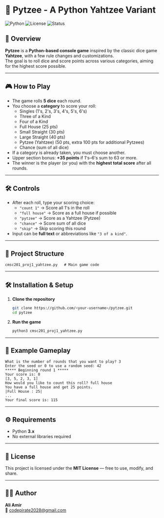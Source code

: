 # 🎲 Pytzee - A Python Yahtzee Variant

![Python](https://img.shields.io/badge/Python-3.x-blue.svg)
![License](https://img.shields.io/badge/License-MIT-green.svg)
![Status](https://img.shields.io/badge/Status-Completed-brightgreen.svg)

## 📌 Overview
**Pytzee** is a **Python-based console game** inspired by the classic dice game **Yahtzee**, with a few rule changes and customizations.  
The goal is to roll dice and score points across various categories, aiming for the highest score possible.

---

## 🎮 How to Play
- The game rolls **5 dice** each round.
- You choose a **category** to score your roll:
  - Singles (1's, 2's, 3's, 4's, 5's, 6's)
  - Three of a Kind
  - Four of a Kind
  - Full House (25 pts)
  - Small Straight (30 pts)
  - Large Straight (40 pts)
  - Pytzee (Yahtzee) (50 pts, extra 100 pts for additional Pytzees)
  - Chance (sum of all dice)
- If a category is already taken, you must choose another.
- Upper section bonus: **+35 points** if 1's–6's sum to 63 or more.
- The winner is the player (or you) with the **highest total score** after all rounds.

---

## 🛠️ Controls
- After each roll, type your scoring choice:
  - `"count 1"` → Score all 1's in the roll
  - `"full house"` → Score as a full house if possible
  - `"pytzee"` → Score as a Yahtzee (Pytzee)
  - `"chance"` → Score sum of all dice
  - `"skip"` → Skip scoring this round
- Input can be **full text** or abbreviations like `"3 of a kind"`.

---

## 📂 Project Structure
```
cmsc201_proj1_yahtzee.py   # Main game code
```

---

## 🛠️ Installation & Setup
1. **Clone the repository**
   ```bash
   git clone https://github.com/<your-username>/pytzee.git
   cd pytzee
   ```

2. **Run the game**
   ```bash
   python3 cmsc201_proj1_yahtzee.py
   ```

---

## 📖 Example Gameplay
```plaintext
What is the number of rounds that you want to play? 3
Enter the seed or 0 to use a random seed: 42
***** Beginning round 1 *****
Your score is: 0
[3, 5, 2, 3, 1]
How would you like to count this roll? full house
You have a full house and get 25 points.
|Full House : 25|
...
Your final score is: 115
```

---

## ⚙️ Requirements
- Python **3.x**
- No external libraries required

---

## 📜 License
This project is licensed under the **MIT License** — free to use, modify, and share.

---

## 👨‍💻 Author
**Ali Amir**  
📧 codepirate2028@gmail.com
